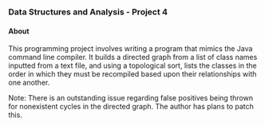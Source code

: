 ### Data Structures and Analysis - Project 4 ###

#### About ####

This programming project involves writing a program that mimics the Java command line compiler. It builds a directed graph from a list of class names inputted from a text file, and using a topological sort, lists the classes in the order in which they must be recompiled based upon their relationships with one another.

Note: There is an outstanding issue regarding false positives being thrown for nonexistent cycles in the directed graph. The author has plans to patch this.
